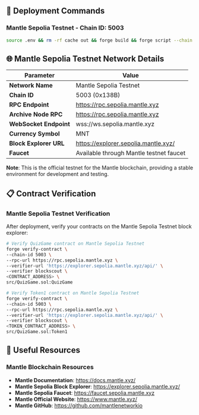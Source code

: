 
## 🚀 Deployment Commands

### Mantle Sepolia Testnet - Chain ID: 5003
```bash
source .env && rm -rf cache out && forge build && forge script --chain 5003 script/QuizGame.s.sol:QuizGameScript --rpc-url https://rpc.sepolia.mantle.xyz --broadcast -vvvv --private-key ${PRIVATE_KEY}
```

## 🌐 Mantle Sepolia Testnet Network Details

| Parameter | Value |
|-----------|-------|
| **Network Name** | Mantle Sepolia Testnet |
| **Chain ID** | 5003 (0x138B) |
| **RPC Endpoint** | https://rpc.sepolia.mantle.xyz |
| **Archive Node RPC** | https://rpc.sepolia.mantle.xyz |
| **WebSocket Endpoint** | wss://ws.sepolia.mantle.xyz |
| **Currency Symbol** | MNT |
| **Block Explorer URL** | https://explorer.sepolia.mantle.xyz/ |
| **Faucet** | Available through Mantle testnet faucet |

**Note**: This is the official testnet for the Mantle blockchain, providing a stable environment for development and testing.

## 📋 Contract Verification

### Mantle Sepolia Testnet Verification

After deployment, verify your contracts on the Mantle Sepolia Testnet block explorer:

```bash
# Verify QuizGame contract on Mantle Sepolia Testnet
forge verify-contract \
--chain-id 5003 \
--rpc-url https://rpc.sepolia.mantle.xyz \
--verifier-url 'https://explorer.sepolia.mantle.xyz/api/' \
--verifier blockscout \
<CONTRACT_ADDRESS> \
src/QuizGame.sol:QuizGame

# Verify Token1 contract on Mantle Sepolia Testnet
forge verify-contract \
--chain-id 5003 \
--rpc-url https://rpc.sepolia.mantle.xyz \
--verifier-url 'https://explorer.sepolia.mantle.xyz/api/' \
--verifier blockscout \
<TOKEN_CONTRACT_ADDRESS> \
src/QuizGame.sol:Token1
```

## 🔗 Useful Resources

### Mantle Blockchain Resources
- **Mantle Documentation**: https://docs.mantle.xyz/
- **Mantle Sepolia Block Explorer**: https://explorer.sepolia.mantle.xyz/
- **Mantle Sepolia Faucet**: https://faucet.sepolia.mantle.xyz
- **Mantle Official Website**: https://www.mantle.xyz/
- **Mantle GitHub**: https://github.com/mantlenetworkio
